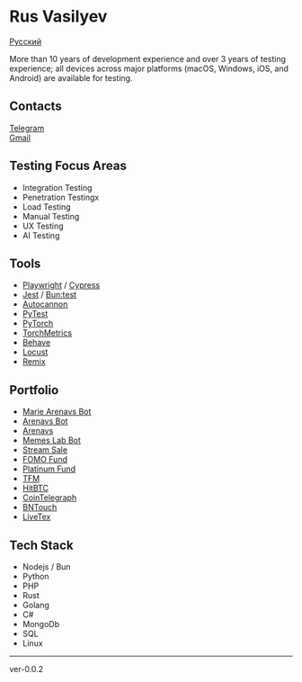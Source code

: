 # Rus Vasilyev

[Русский](docs/README.ru.md)

More than 10 years of development experience and over 3 years of testing experience; all devices across major platforms (macOS, Windows, iOS, and Android) are available for testing.

## Contacts 
[Telegram](https://t.me/rusvasilyev)  
[Gmail](mailto:rus.vasilyev.work@gmail.com)

## Testing Focus Areas
- Integration Testing
- Penetration Testingx
- Load Testing
- Manual Testing
- UX Testing
- AI Testing

## Tools
- [Playwright](https://playwright.dev) / [Cypress](https://www.cypress.io)
- [Jest](https://jestjs.io) / [Bun:test](https://bun.sh/docs/cli/test)
- [Autocannon](https://www.npmjs.com/package/autocannon)
- [PyTest](https://docs.pytest.org)
- [PyTorch](https://pytorch.org)
- [TorchMetrics](https://torchmetrics.readthedocs.io)
- [Behave](https://behave.readthedocs.io)
- [Locust](https://locust.io)
- [Remix](https://remix.ethereum.org)

## Portfolio
- [Marie Arenavs Bot](https://t.me/marie_arenavs_bot)
- [Arenavs Bot](https://t.me/Arenavsbot)
- [Arenavs](https://arenavs.com)
- [Memes Lab Bot](https://t.me/MemesLabBot)
- [Stream Sale](https://t.me/streamsale_xyz)
- [FOMO Fund](https://fomo.fund)
- [Platinum Fund](https://platinum.fund)
- [TFM](https://tfm.com)
- [HitBTC](https://hitbtc.com)
- [CoinTelegraph](https://cointelegraph.com)
- [BNTouch](https://bntouch.com)
- [LiveTex](https://livetex.ru)

## Tech Stack 
- Nodejs / Bun
- Python
- PHP
- Rust
- Golang
- C#
- MongoDb
- SQL
- Linux

---
ver-0.0.2